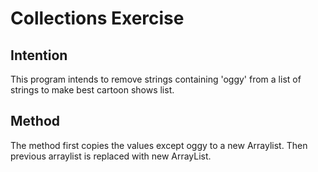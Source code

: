 # Collections Exercise

## Intention

This program intends to remove strings containing 'oggy' from a list of strings to make best cartoon shows list.

## Method

The method first copies the values except oggy to a new Arraylist.
Then previous arraylist is replaced with new ArrayList.
